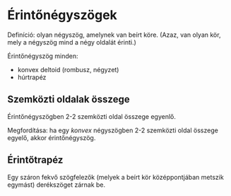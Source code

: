 # Érintőnégyszögek

Definíció: olyan négyszög, amelynek van beírt köre. (Azaz, van olyan kör, mely a négyszög mind a négy oldalát érinti.)

Érintőnégyszög minden:

- konvex deltoid (rombusz, négyzet)
- húrtrapéz

## Szemközti oldalak összege

Érintőnégyszögben 2-2 szemközti oldal összege egyenlő.

Megfordítása: ha egy *konvex* négyszögben 2-2 szemközti oldal összege egyelő, akkor  érintőnégyszög.

## Érintőtrapéz

Egy száron fekvő szögfelezők (melyek a beírt kör középpontjában metszik egymást) derékszöget zárnak be.
